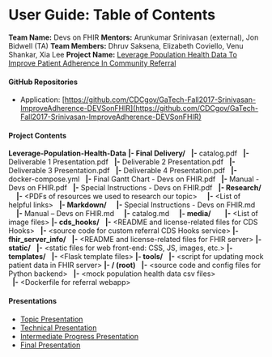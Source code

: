 # User Guide: Table of Contents #

**Team Name:** Devs on FHIR
**Mentors:** Arunkumar Srinivasan (external), Jon Bidwell (TA)
**Team Members:** Dhruv Saksena, Elizabeth Coviello, Venu Shankar, Xia Lee
**Project Name:** [Leverage Population Health Data To Improve Patient Adherence In Community Referral](http://cs6440.gatech.edu/wp-content/uploads/sites/634/2017/09/10.-CatalogPageCDCSrinivasan-Loonsk.pdf)

#### GitHub Repositories
* Application: [https://github.com/CDCgov/GaTech-Fall2017-Srinivasan-ImproveAdherence-DEVSonFHIR](https://github.com/CDCgov/GaTech-Fall2017-Srinivasan-ImproveAdherence-DEVSonFHIR)

#### Project Contents
**Leverage-Population-Health-Data**
**|- Final Delivery/**
&nbsp;&nbsp;**|-** catalog.pdf
&nbsp;&nbsp;**|-** Deliverable 1 Presentation.pdf
&nbsp;&nbsp;**|-** Deliverable 2 Presentation.pdf
&nbsp;&nbsp;**|-** Deliverable 3 Presentation.pdf
&nbsp;&nbsp;**|-** Deliverable 4 Presentation.pdf
&nbsp;&nbsp;**|-** docker-compose.yml
&nbsp;&nbsp;**|-** Final Gantt Chart - Devs on FHIR.pdf
&nbsp;&nbsp;**|-** Manual - Devs on FHIR.pdf
&nbsp;&nbsp;**|-** Special Instructions - Devs on FHIR.pdf
&nbsp;&nbsp;**|- Research/**
&nbsp;&nbsp;&nbsp;&nbsp;**|-** \<PDFs of resources we used to research our topic>
&nbsp;&nbsp;&nbsp;&nbsp;**|-** \<List of helpful links>
&nbsp;&nbsp;**|- Markdown/**
&nbsp;&nbsp;&nbsp;&nbsp;**|-** Special Instructions - Devs on FHIR.md
&nbsp;&nbsp;&nbsp;&nbsp;**|-** Manual – Devs on FHIR.md
&nbsp;&nbsp;&nbsp;&nbsp;**|-** catalog.md
&nbsp;&nbsp;&nbsp;&nbsp;**|- media/**
&nbsp;&nbsp;&nbsp;&nbsp;&nbsp;&nbsp;**|-** \<List of image files>
**|- cds_hooks/**
&nbsp;&nbsp;**|-** \<README and license-related files for CDS Hooks>
&nbsp;&nbsp;**|-** \<source code for custom referral CDS Hooks service>
**|- fhir_server_info/**
&nbsp;&nbsp;**|-** \<README and license-related files for FHIR server>
**|- static/**
&nbsp;&nbsp;**|-** \<static files for web front-end: CSS, JS, images, etc.>
**|- templates/**
&nbsp;&nbsp;**|-** \<Flask template files>
**|- tools/**
&nbsp;&nbsp;**|-** \<script for updating mock patient data in FHIR server>
**|- / (root)**
&nbsp;&nbsp;**|-** \<source code and config files for Python backend>
&nbsp;&nbsp;**|-** \<mock population health data csv files>   
&nbsp;&nbsp;**|-** \<Dockerfile for referral webapp>

#### Presentations
* [Topic Presentation](https://www.youtube.com/watch?v=Nlz-MPmwsL4)
* [Technical Presentation](https://www.youtube.com/watch?v=1kvrpz1zv8w)
* [Intermediate Progress Presentation](https://www.youtube.com/watch?v=zSZJILhn2GA)
* [Final Presentation](https://www.youtube.com/watch?v=rQq5PLJGuak)
 
